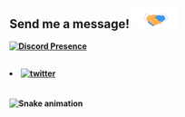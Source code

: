 <br>

## <b> Send me a message! <img src="https://github.com/0xAbdulKhalid/0xAbdulKhalid/raw/main/assets/mdImages/handshake.gif" width ="80">
[![Discord Presence](https://lanyard.cnrad.dev/api/388688451173875728?hideStatus=true)](https://discord.com/users/388688451173875728)
<br>

<br>

<li>
<a href="https://twitter.com/eduardokjkkk" target="_blank" rel="noreferrer">
<img src="https://img.shields.io/badge/twitter:  eduardokkkk-%2300acee.svg?color=1DA1F2&style=for-the-badge&logo=twitter&logoColor=white" alt=twitter style="margin-bottom: 5px;"/>
</a>
</li>

<br>




![Snake animation](https://github.com/eduardokkkk/eduardokkkk/blob/output/github-contribution-grid-snake.svg)


